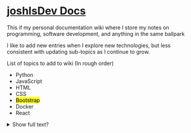# [joshIsDev Docs](https://joshisdev.netlify.app/)
This if my personal documentation wiki where I store my notes on programming, software development, and anything in the same ballpark

I like to add new entries when I explore new technologies, but less consistent with updating sub-topics as I continue to grow. 

List of topics to add to wiki (In rough order)
- Python
- JavaScript
- HTML
- CSS
- <mark>Bootstrap</mark>
- Docker
- React
<details>
  <summary>Show full text?</summary>
  This is full text woah woo!
</details>
